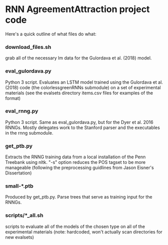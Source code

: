 # RNN AgreementAttraction project code

Here's a quick outline of what files do what:

### download_files.sh

grab all of the necessary lm data for the Gulordava et al. (2018) model. 

### eval_gulordava.py 

Python 3 script. Evaluates an LSTM model trained using the Gulordava et al. (2018) code (the colorlessgreenRNNs submodule) on a set of experimental materials (see the evalsets directory items.csv files for examples of the format)

### eval_rnng.py

Python 3 script. Same as eval_gulordava.py, but for the Dyer et al. 2016 RNNGs. Mostly delegates work to the Stanford parser and the executables in the rnng submodule.

### get_ptb.py

Extracts the RNNG training data from a local installation of the Penn Treebank using nltk. "-s" option reduces the POS tagset to be more manageable (following the preprocessing guidlines from Jason Eisner's Dissertation)

### small-*.ptb

Produced by get_ptb.py. Parse trees that serve as training input for the RNNGs.

### scripts/*_all.sh

scripts to evaluate all of the models of the chosen type on all of the experimental materials (note: hardcoded, won't actually scan directories for new evalsets)

